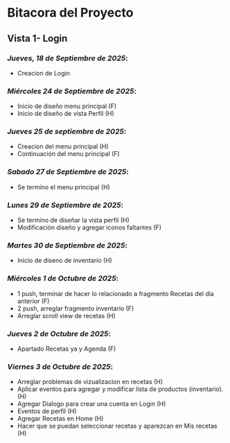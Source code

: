 # Bitacora del Proyecto
## Vista 1- Login
### _Jueves, 18 de Septiembre de 2025_: 
- Creacion de Login

### _Miércoles 24 de Septiembre de 2025_: 
- Inicio de diseño menu principal (F)
- Inicio de diseño de vista Perfil (H)

### _Jueves 25 de septiembre de 2025_:
- Creacion del menu principal (H)
- Continuación del menu principal (F)

### _Sabado 27 de Septiembre de 2025_: 
- Se termino el menu principal (H)
### _Lunes 29 de Septiembre de 2025_:
- Se termino de diseñar la vista perfil (H)
- Modificación diseño y agregar iconos faltantes (F)

### _Martes 30 de Septiembre de 2025_: 
- Inicio de diseno de inventario (H)

### _Miércoles 1 de Octubre de 2025_:
- 1 push, terminar de hacer lo relacionado a fragmento Recetas del dia anterior (F)
- 2 push, arreglar fragmento inventario (F)
- Arreglar scroll view de recetas (H)
### _Jueves 2 de Octubre de 2025_:
- Apartado Recetas ya y Agenda (F)

### _Viernes 3 de Octubre de 2025_: 
- Arreglar problemas de vizualizacion en recetas (H)
- Aplicar eventos para agregar y modificar lista de productos (inventario). (H)
- Agregar Dialogo para crear una cuenta en Login (H)
- Eventos de perfil (H)
- Agregar Recetas en Home (H)
- Hacer que se puedan seleccionar recetas y aparezcan en Mis recetas (H)

